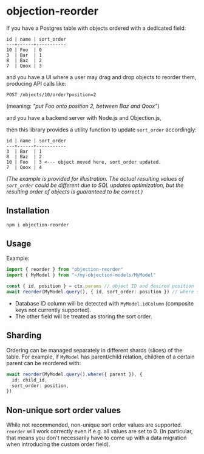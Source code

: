 # objection-reorder

If you have a Postgres table with objects ordered with a dedicated field:

```
id | name | sort_order
---+------+-----------
10 | Foo  | 0
3  | Bar  | 1
8  | Baz  | 2
7  | Qoox | 3
```

and you have a UI where a user may drag and drop objects to reorder them, producing API calls like:

```
POST /objects/10/order?position=2
```

(meaning: _"put Foo onto position 2, between Baz and Qoox"_)

and you have a backend server with Node.js and Objection.js,

then this library provides a utility function to update `sort_order` accordingly:

```
id | name | sort_order
---+------+-----------
3  | Bar  | 1
8  | Baz  | 2
10 | Foo  | 3 <--- object moved here, sort_order updated.
7  | Qoox | 4
```

_(The example is provided for illustration. The actual resulting values of `sort_order` could be different due to SQL updates optimization, but the resulting order of objects is guaranteed to be correct.)_

## Installation

```sh
npm i objection-reorder
```

## Usage

Example:

```ts
import { reorder } from "objection-reorder"
import { MyModel } from "~/my-objection-models/MyModel"

const { id, position } = ctx.params // object ID and desired position
await reorder(MyModel.query(), { id, sort_order: position }) // where sort_order is a non-nullable integer column, and position is desired 0-based index
```

- Database ID column will be detected with `MyModel.idColumn` (composite keys not currently supported).
- The other field will be treated as storing the sort order.

## Sharding

Ordering can be managed separately in different shards (slices) of the table. For example, if `MyModel` has parent/child relation, children of a certain parent can be reordered with:

```ts
await reorder(MyModel.query().where({ parent }), {
  id: child_id,
  sort_order: position,
})
```

## Non-unique sort order values

While not recommended, non-unique sort order values are supported. `reorder` will work correctly even if e.g. all values are set to 0. (In particular, that means you don't necessarily have to come up with a data migration when introducing the custom order field).
